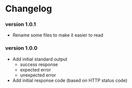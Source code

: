 # Changelog

### version 1.0.1
- Rename some files to make it easier to read

### version 1.0.0
- Add initial standard output
  - success response
  - expected error
  - unexpected error
- Add initial response code (based on HTTP status code)
